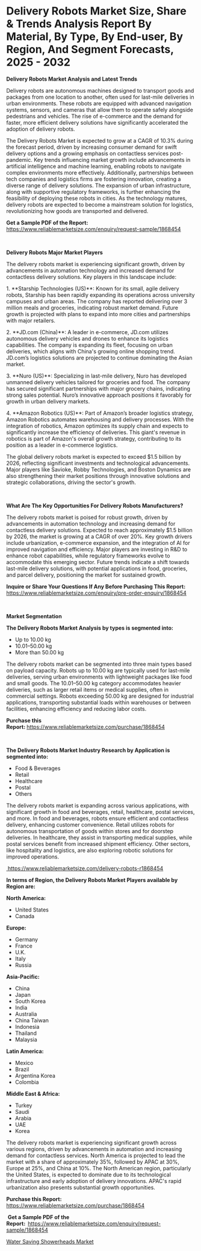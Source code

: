 <p><h1>Delivery Robots Market Size, Share & Trends Analysis Report By Material, By Type, By End-user, By Region, And Segment Forecasts, 2025 - 2032</h1></p><p><strong>Delivery Robots Market Analysis and Latest Trends</strong></p>
<p><p>Delivery robots are autonomous machines designed to transport goods and packages from one location to another, often used for last-mile deliveries in urban environments. These robots are equipped with advanced navigation systems, sensors, and cameras that allow them to operate safely alongside pedestrians and vehicles. The rise of e-commerce and the demand for faster, more efficient delivery solutions have significantly accelerated the adoption of delivery robots.</p><p>The Delivery Robots Market is expected to grow at a CAGR of 10.3% during the forecast period, driven by increasing consumer demand for swift delivery options and a growing emphasis on contactless services post-pandemic. Key trends influencing market growth include advancements in artificial intelligence and machine learning, enabling robots to navigate complex environments more effectively. Additionally, partnerships between tech companies and logistics firms are fostering innovation, creating a diverse range of delivery solutions. The expansion of urban infrastructure, along with supportive regulatory frameworks, is further enhancing the feasibility of deploying these robots in cities. As the technology matures, delivery robots are expected to become a mainstream solution for logistics, revolutionizing how goods are transported and delivered.</p></p>
<p><strong>Get a Sample PDF of the Report:&nbsp;</strong> <a href="https://www.reliablemarketsize.com/enquiry/request-sample/1868454?utm_campaign=2297&utm_medium=2&utm_source=Github&utm_content=ia&utm_term=23022025&utm_id=delivery-robots">https://www.reliablemarketsize.com/enquiry/request-sample/1868454</a></p>
<p>&nbsp;</p>
<p><strong>Delivery Robots Major Market Players</strong></p>
<p><p>The delivery robots market is experiencing significant growth, driven by advancements in automation technology and increased demand for contactless delivery solutions. Key players in this landscape include:</p><p>1. **Starship Technologies (US)**: Known for its small, agile delivery robots, Starship has been rapidly expanding its operations across university campuses and urban areas. The company has reported delivering over 3 million meals and groceries, indicating robust market demand. Future growth is projected with plans to expand into more cities and partnerships with major retailers.</p><p>2. **JD.com (China)**: A leader in e-commerce, JD.com utilizes autonomous delivery vehicles and drones to enhance its logistics capabilities. The company is expanding its fleet, focusing on urban deliveries, which aligns with China's growing online shopping trend. JD.com’s logistics solutions are projected to continue dominating the Asian market.</p><p>3. **Nuro (US)**: Specializing in last-mile delivery, Nuro has developed unmanned delivery vehicles tailored for groceries and food. The company has secured significant partnerships with major grocery chains, indicating strong sales potential. Nuro’s innovative approach positions it favorably for growth in urban delivery markets.</p><p>4. **Amazon Robotics (US)**: Part of Amazon’s broader logistics strategy, Amazon Robotics automates warehousing and delivery processes. With the integration of robotics, Amazon optimizes its supply chain and expects to significantly increase the efficiency of deliveries. This giant's revenue in robotics is part of Amazon's overall growth strategy, contributing to its position as a leader in e-commerce logistics.</p><p>The global delivery robots market is expected to exceed $1.5 billion by 2026, reflecting significant investments and technological advancements. Major players like Savioke, Robby Technologies, and Boston Dynamics are also strengthening their market positions through innovative solutions and strategic collaborations, driving the sector's growth.</p></p>
<p>&nbsp;</p>
<p><strong>What Are The Key Opportunities For Delivery Robots Manufacturers?</strong></p>
<p><p>The delivery robots market is poised for robust growth, driven by advancements in automation technology and increasing demand for contactless delivery solutions. Expected to reach approximately $1.5 billion by 2026, the market is growing at a CAGR of over 20%. Key growth drivers include urbanization, e-commerce expansion, and the integration of AI for improved navigation and efficiency. Major players are investing in R&D to enhance robot capabilities, while regulatory frameworks evolve to accommodate this emerging sector. Future trends indicate a shift towards last-mile delivery solutions, with potential applications in food, groceries, and parcel delivery, positioning the market for sustained growth.</p></p>
<p><strong>Inquire or Share Your Questions If Any Before Purchasing This Report:</strong> <a href="https://www.reliablemarketsize.com/enquiry/pre-order-enquiry/1868454?utm_campaign=2297&utm_medium=2&utm_source=Github&utm_content=ia&utm_term=23022025&utm_id=delivery-robots">https://www.reliablemarketsize.com/enquiry/pre-order-enquiry/1868454</a></p>
<p>&nbsp;</p>
<p><strong>Market Segmentation</strong></p>
<p><strong>The Delivery Robots Market Analysis by types is segmented into:</strong></p>
<p><ul><li>Up to 10.00 kg</li><li>10.01–50.00 kg</li><li>More than 50.00 kg</li></ul></p>
<p><p>The delivery robots market can be segmented into three main types based on payload capacity. Robots up to 10.00 kg are typically used for last-mile deliveries, serving urban environments with lightweight packages like food and small goods. The 10.01–50.00 kg category accommodates heavier deliveries, such as larger retail items or medical supplies, often in commercial settings. Robots exceeding 50.00 kg are designed for industrial applications, transporting substantial loads within warehouses or between facilities, enhancing efficiency and reducing labor costs.</p></p>
<p><strong>Purchase this Report:&nbsp;</strong><a href="https://www.reliablemarketsize.com/purchase/1868454?utm_campaign=2297&utm_medium=2&utm_source=Github&utm_content=ia&utm_term=23022025&utm_id=delivery-robots">https://www.reliablemarketsize.com/purchase/1868454</a></p>
<p>&nbsp;</p>
<p><strong>The Delivery Robots Market Industry Research by Application is segmented into:</strong></p>
<p><ul><li>Food & Beverages</li><li>Retail</li><li>Healthcare</li><li>Postal</li><li>Others</li></ul></p>
<p><p>The delivery robots market is expanding across various applications, with significant growth in food and beverages, retail, healthcare, postal services, and more. In food and beverages, robots ensure efficient and contactless delivery, enhancing customer convenience. Retail utilizes robots for autonomous transportation of goods within stores and for doorstep deliveries. In healthcare, they assist in transporting medical supplies, while postal services benefit from increased shipment efficiency. Other sectors, like hospitality and logistics, are also exploring robotic solutions for improved operations.</p></p>
<p><a href="https://www.reliablemarketsize.com/delivery-robots-r1868454?utm_campaign=2297&utm_medium=2&utm_source=Github&utm_content=ia&utm_term=23022025&utm_id=delivery-robots">&nbsp;https://www.reliablemarketsize.com/delivery-robots-r1868454</a></p>
<p><strong>In terms of Region, the Delivery Robots Market Players available by Region are:</strong></p>
<p>
    <p> <strong> North America: </strong>
        <ul>
            <li>United States</li>
            <li>Canada</li>
        </ul>
        </p> 
    <p> <strong> Europe: </strong>
        <ul>
            <li>Germany</li>
            <li>France</li>
            <li>U.K.</li>
            <li>Italy</li>
            <li>Russia</li>
        </ul>
        </p> 
    <p> <strong> Asia-Pacific: </strong>
        <ul>
            <li>China</li>
            <li>Japan</li>
            <li>South Korea</li>
            <li>India</li>
            <li>Australia</li>
            <li>China Taiwan</li>
            <li>Indonesia</li>
            <li>Thailand</li>
            <li>Malaysia</li>
        </ul>
        </p> 
    <p> <strong> Latin America: </strong>
        <ul>
            <li>Mexico</li>
            <li>Brazil</li>
            <li>Argentina Korea</li>
            <li>Colombia</li>
        </ul>
        </p> 
    <p> <strong> Middle East & Africa: </strong>
        <ul>
            <li>Turkey</li>
            <li>Saudi</li>
            <li>Arabia</li>
            <li>UAE</li>
            <li>Korea</li>
        </ul>
    </p>
    </p>
<p><p>The delivery robots market is experiencing significant growth across various regions, driven by advancements in automation and increasing demand for contactless services. North America is projected to lead the market with a share of approximately 35%, followed by APAC at 30%, Europe at 25%, and China at 10%. The North American region, particularly the United States, is expected to dominate due to its technological infrastructure and early adoption of delivery innovations. APAC's rapid urbanization also presents substantial growth opportunities.</p></p>
<p><strong>Purchase this Report: </strong><a href="https://www.reliablemarketsize.com/purchase/1868454?utm_campaign=2297&utm_medium=2&utm_source=Github&utm_content=ia&utm_term=23022025&utm_id=delivery-robots">https://www.reliablemarketsize.com/purchase/1868454</a></p>
<p>&nbsp;<strong>Get a Sample PDF of the Report:&nbsp;&nbsp;</strong><a href="https://www.reliablemarketsize.com/enquiry/request-sample/1868454?utm_campaign=2297&utm_medium=2&utm_source=Github&utm_content=ia&utm_term=23022025&utm_id=delivery-robots">https://www.reliablemarketsize.com/enquiry/request-sample/1868454</a></p>
<p><strong></strong></p>
<p><p><a href="https://github.com/dierdrecrichton210/Market-Research-Report-List-1/blob/main/water-saving-showerheads-market.md?utm_campaign=2297&utm_medium=2&utm_source=Github&utm_content=ia&utm_term=23022025&utm_id=delivery-robots">Water Saving Showerheads Market</a></p></p>